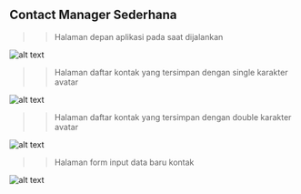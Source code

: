 ## Contact Manager Sederhana

>>Halaman depan aplikasi pada saat dijalankan

![alt text](https://lh3.googleusercontent.com/Ox7Xjj0wBgQqs09qo4YyleZDS8mxN3PqexHp9N7A88n9cHmOuR-rxonohT3MjYmmvGk3P1GiAC1OQz9AfH6AUmcUKQTxCozoQlNoiyNn5ZW-Lyz6rBBNgscFPBpArTDLcgAs "Contact Manager")

>>Halaman daftar kontak yang tersimpan dengan single karakter avatar

![alt text](https://lh3.googleusercontent.com/tcSQxaHLoxN2vQ_boiPR5dqnYyB_R3zvJgwVD2bW-dmEAMkgJ9Eg5cL6baHeMmlXmsgXVDoBjxY8Rri-63J-5HR8-B3jVwggH3khaWBKjBLgowiF39kWiJt6dCo1fTyJ8ZGO "Contact Manager")

>>Halaman daftar kontak yang tersimpan dengan double karakter avatar

![alt text](https://lh3.googleusercontent.com/BCAiUTSAb7TDerZbUf8HrIvb1rvpXNuoZOH3LjKMHqkQEN6hzxmNgy3Kw1fH4vois2snLGPXFJctjj36mpm2C9m9CEbBbhRaVQaoYXUne5JHVozwj4PZl7Kr3wi-WR0AfcZN "Contact Manager")

>>Halaman form input data baru kontak

![alt text](https://lh3.googleusercontent.com/ddvKaTLpUd8TAPyV3Np140Pf4eN_oTdrh9ryvhp9jla4w_flhVOL1OyTo4F68RSKvjkN0wipz0lomxjEXO8XXYru138NuKGY1fLFUw0-O7KDvGz7c3cKdFLgj1IjKUv7tC9W "Contact Manager")
